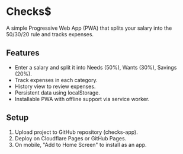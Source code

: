 # Checks$

A simple Progressive Web App (PWA) that splits your salary into the 50/30/20 rule and tracks expenses.

## Features
- Enter a salary and split it into Needs (50%), Wants (30%), Savings (20%).
- Track expenses in each category.
- History view to review expenses.
- Persistent data using localStorage.
- Installable PWA with offline support via service worker.

## Setup
1. Upload project to GitHub repository (checks-app).
2. Deploy on Cloudflare Pages or GitHub Pages.
3. On mobile, "Add to Home Screen" to install as an app.
